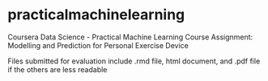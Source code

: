 # practicalmachinelearning
Coursera Data Science - Practical Machine Learning Course Assignment: Modelling and Prediction for Personal Exercise Device

Files submitted for evaluation include .rmd file, html document, and .pdf file if the others are less readable
